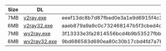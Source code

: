 |    Size   |     DL  | sha512sum |
|  ---  |  ---  |  ---  |
| 7MB | [v2ray.exe](https://cdn.jsdelivr.net/gh/googleians/v2ray-core@main/v2ray.exe) | eeef13dc8b7d87fbed0e3a1e9d6915f4c3de766333b0b5920a13004619b7a4b383822df39c3990a8f691b60d44447cbabe2d21f57c73358c22238ba717de727d |
| 6MB | [v2ray32.exe](https://cdn.jsdelivr.net/gh/googleians/v2ray-core@main/v2ray32.exe) | aaeb879a9a9c0c732468147b5f3cbed4d4b7e9e1c24080c0ef91b5e6cebd6966137e44c0bad20d2f35b11abfdea313ad41324fd34b0a6c07a03a3c98b4c80e79 |
| 7MB | [wv2ray.exe](https://cdn.jsdelivr.net/gh/googleians/v2ray-core@main/wv2ray.exe) | 3f13333e3fa2814556bcd4b9b53527fbbe0078740f3ec6ee95b29e4c26fde5b6e64d795fc8060037a7dc424dbc2248af02e811485c87a68959e2691dc3bd4e11 |
| 6MB | [wv2ray32.exe](https://cdn.jsdelivr.net/gh/googleians/v2ray-core@main/wv2ray32.exe) | 9bd686583d690ea80c30b17cbd4fd7a7b03bcad329587958509a63ec61f62ac6f82aceb13b26a307aa3f6dc3556bf018dedd004716a8d3de1f6ad6e9d3956fed |
